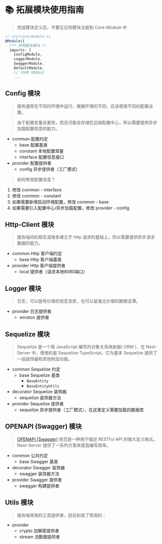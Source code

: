 # 📚 拓展模块使用指南

> 完成模块定义后，不要忘记将模块注册到 Core-Module 中

```ts
// src/core/module.ts
@Module({
  /** 声明服务模块 */
  imports: [
    ConfigModule,
    LoggerModule,
    SwaggerModule,
    DefaultModule,
    // YOUR MODULE 
    ...
```

## Config 模块

> 服务通常在不同的环境中运行，根据环境的不同，应该使用不同的配置设置。

> 由于配置变量会更改，而且可能会存储在远端配置中心，所以需要提供异步加载配置信息的能力。

- common 配置约定
  - base 配置基类
  - constant 本地配置常量
  - interface 配置信息接口
- provider 配置提供者
  - config 异步提供者（工厂模式）

> 如何修改配置信息？

1. 修改 common - interface
2. 修改 common - constant
3. 如果需要新增启动环境配置，修改 common - base
4. 如果需要引入配置中心/异步加载配置，修改 provider - config

## Http-Client 模块

> 服务端间的相互调用多建立于 http 请求的基础上，所以需要提供异步请求数据的能力。

- common Http 客户端约定
  - base Http 客户端基类
- provider Http 客户端提供者
  - local 提供者（请求本地8080端口）

## Logger 模块

> 日志，可以是有价值的信息宝库，也可以是毫无价值的数据泥潭。

- provider 日志提供者
  - winston 提供者

## Sequelize 模块

> Sequelize 是一个用 JavaScript 编写的对象关系映射器( ORM )，在 Nest-Server 中，使用的是 Sequelize-TypeScript，它为基本 Sequelize 提供了一组装饰器和其他附加功能。

- common Sequelize 约定
  - base Sequelize 基类
    - `BaseEntity`
    - `BaseEntityUtils`
- decorator Sequelize 装饰器
  - sequelize 装饰器方法
- provider Sequelize 提供者
  - sequelize 异步提供者（工厂模式），在这里定义需要加载的数据库

## OPENAPI (Swagger) 模块

> [OPENAPI (Swagger)](https://swagger.io/specification/) 规范是一种用于描述 RESTful API 的强大定义格式。 Nest-Server 提供了一系列方案来提高编写效率。

- common 公共约定
  - base Swagger 基类
- decorator Swagger 装饰器
  - swagger 装饰器方法
- provider Swagger 提供者
  - swagger 构建提供者

## Utils 模块

> 服务端常用的工具提供者，目前封装了常用的：

- provider
  - crypto 加解密提供者
  - stream 流数据提供者